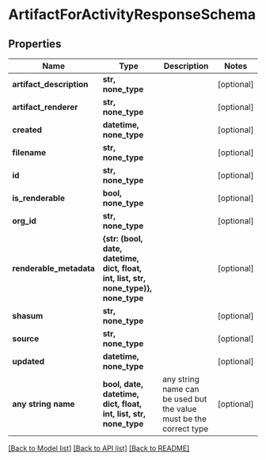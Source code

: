 # ArtifactForActivityResponseSchema


## Properties
Name | Type | Description | Notes
------------ | ------------- | ------------- | -------------
**artifact_description** | **str, none_type** |  | [optional] 
**artifact_renderer** | **str, none_type** |  | [optional] 
**created** | **datetime, none_type** |  | [optional] 
**filename** | **str, none_type** |  | [optional] 
**id** | **str, none_type** |  | [optional] 
**is_renderable** | **bool, none_type** |  | [optional] 
**org_id** | **str, none_type** |  | [optional] 
**renderable_metadata** | **{str: (bool, date, datetime, dict, float, int, list, str, none_type)}, none_type** |  | [optional] 
**shasum** | **str, none_type** |  | [optional] 
**source** | **str, none_type** |  | [optional] 
**updated** | **datetime, none_type** |  | [optional] 
**any string name** | **bool, date, datetime, dict, float, int, list, str, none_type** | any string name can be used but the value must be the correct type | [optional]

[[Back to Model list]](../README.md#documentation-for-models) [[Back to API list]](../README.md#documentation-for-api-endpoints) [[Back to README]](../README.md)


